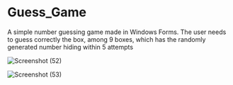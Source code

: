 # Guess_Game
 A simple number guessing game made in Windows Forms. The user needs to guess correctly the box, among 9 boxes, which has the randomly generated number hiding within 5 attempts


![Screenshot (52)](https://user-images.githubusercontent.com/96824788/154787262-1974432a-9ffc-45c7-a5ac-6b6e04ddb12c.png)


![Screenshot (53)](https://user-images.githubusercontent.com/96824788/154787275-eff7f76f-bbd5-4aa1-b8ac-70d8174dd6b5.png)
